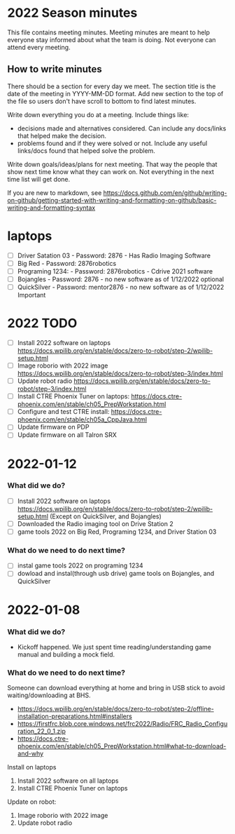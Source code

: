# 2022 Season minutes

This file contains meeting minutes.  Meeting minutes are meant to help everyone stay informed about what the team is doing. Not everyone can attend every meeting.

## How to write minutes 

There should be a section for every day we meet.  The section title is the date of the meeting in YYYY-MM-DD format. Add new section to the top of the file so users don't have scroll to bottom to find latest minutes.

Write down everything you do at a meeting.  Include things like:
  - decisions made and alternatives considered.  Can include any docs/links that helped make the decision.
  - problems found and if they were solved or not.  Include any useful links/docs found that helped solve the problem.

Write down goals/ideas/plans for next meeting.  That way the people that show next time know what they can work on.  Not everything in the next time list will get done.

If you are new to markdown, see https://docs.github.com/en/github/writing-on-github/getting-started-with-writing-and-formatting-on-github/basic-writing-and-formatting-syntax
# laptops
 - [ ] Driver Satation 03 - Password: 2876 - Has Radio Imaging Software
 - [ ] Big Red - Password: 2876robotics
 - [ ] Programing 1234: - Password: 2876robotics - Cdrive 2021 software
 - [ ] Bojangles - Password: 2876 - no new software as of 1/12/2022 optional
 - [ ] QuickSilver - Password: mentor2876 - no new software as of 1/12/2022 Important

# 2022 TODO
- [ ] Install 2022 software on laptops https://docs.wpilib.org/en/stable/docs/zero-to-robot/step-2/wpilib-setup.html
- [ ] Image roborio with 2022 image https://docs.wpilib.org/en/stable/docs/zero-to-robot/step-3/index.html
- [ ] Update robot radio https://docs.wpilib.org/en/stable/docs/zero-to-robot/step-3/index.html
- [ ] Install CTRE Phoenix Tuner on laptops: https://docs.ctre-phoenix.com/en/stable/ch05_PrepWorkstation.html
- [ ] Configure and test CTRE install: https://docs.ctre-phoenix.com/en/stable/ch05a_CppJava.html
- [ ] Update firmware on PDP
- [ ] Update firmware on all Talron SRX

# 2022-01-12
### What did we do?
- [ ] Install 2022 software on laptops https://docs.wpilib.org/en/stable/docs/zero-to-robot/step-2/wpilib-setup.html (Except on QuickSilver, and Bojangles)
- [ ] Downloaded the Radio imaging tool on Drive Station 2
- [ ] game tools 2022 on Big Red, Programing 1234, and Driver Station 03
### What do we need to do next time?
- [ ] instal game tools 2022 on programing 1234
- [ ] dowload and instal(through usb drive) game tools on Bojangles, and QuickSilver
# 2022-01-08
### What did we do?
- Kickoff happened.  We just spent time reading/understanding game manual and building a mock field.

### What do we need to do next time?
Someone can download everything at home and bring in USB stick to avoid waiting/downloading at BHS.
- https://docs.wpilib.org/en/stable/docs/zero-to-robot/step-2/offline-installation-preparations.html#installers
- https://firstfrc.blob.core.windows.net/frc2022/Radio/FRC_Radio_Configuration_22_0_1.zip
- https://docs.ctre-phoenix.com/en/stable/ch05_PrepWorkstation.html#what-to-download-and-why

Install on laptops
1. Install 2022 software on all laptops
1. Install CTRE Phoenix Tuner on laptops

Update on robot:
1. Image roborio with 2022 image
1. Update robot radio




